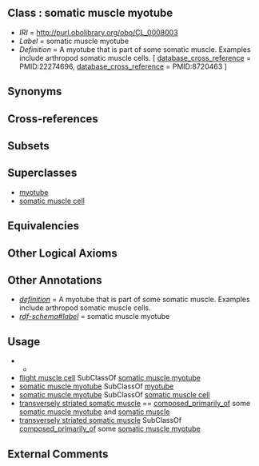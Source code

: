 
## Class : somatic muscle myotube

 * *IRI* = http://purl.obolibrary.org/obo/CL_0008003
 * *Label* = somatic muscle myotube
 * *Definition* = A myotube that is part of some somatic muscle.  Examples include arthropod somatic muscle cells. [ [database_cross_reference](../../ef/oboInOwl#hasDbXref.md) = PMID:22274696, [database_cross_reference](../../ef/oboInOwl#hasDbXref.md) = PMID:8720463 ]

## Synonyms


## Cross-references


## Subsets


## Superclasses

 * [myotube](../../CL/72/CL_0002372.md)
 * [somatic muscle cell](../../CL/04/CL_0008004.md)

## Equivalencies


## Other Logical Axioms


## Other Annotations

 * *[definition](../../IAO/15/IAO_0000115.md)* = A myotube that is part of some somatic muscle.  Examples include arthropod somatic muscle cells.
 * *[rdf-schema#label](../../el/rdf-schema#label.md)* = somatic muscle myotube

## Usage

 * -
 * [flight muscle cell](../../CL/96/CL_0000196.md) SubClassOf [somatic muscle myotube](../../CL/03/CL_0008003.md)
 * [somatic muscle myotube](../../CL/03/CL_0008003.md) SubClassOf [myotube](../../CL/72/CL_0002372.md)
 * [somatic muscle myotube](../../CL/03/CL_0008003.md) SubClassOf [somatic muscle cell](../../CL/04/CL_0008004.md)
 * [transversely striated somatic muscle](../../UBERON/96/UBERON_0014896.md) == [composed_primarily_of](../../RO/73/RO_0002473.md) some [somatic muscle myotube](../../CL/03/CL_0008003.md) and [somatic muscle](../../UBERON/95/UBERON_0014895.md)
 * [transversely striated somatic muscle](../../UBERON/96/UBERON_0014896.md) SubClassOf [composed_primarily_of](../../RO/73/RO_0002473.md) some [somatic muscle myotube](../../CL/03/CL_0008003.md)

## External Comments

